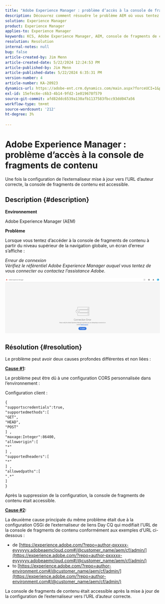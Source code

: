 ```yaml
---
title: "Adobe Experience Manager : problème d’accès à la console de fragments de contenu"
description: Découvrez comment résoudre le problème AEM où vous tentez d’accéder à la console Fragments de contenu à partir du niveau supérieur de la navigation globale.
solution: Experience Manager
product: Experience Manager
applies-to: Experience Manager
keywords: KCS, Adobe Experience Manager, AEM, console de fragments de contenu, accès, dépannage
resolution: Resolution
internal-notes: null
bug: false
article-created-by: Jim Menn
article-created-date: 5/22/2024 12:24:53 PM
article-published-by: Jim Menn
article-published-date: 5/22/2024 6:35:31 PM
version-number: 4
article-number: KA-20923
dynamics-url: https://adobe-ent.crm.dynamics.com/main.aspx?forceUCI=1&pagetype=entityrecord&etn=knowledgearticle&id=205c3344-3618-ef11-9f8a-6045bd006268
exl-id: 15efec6e-c6b3-4b14-9fd2-1e019678f579
source-git-commit: afd82ddc6539a130afb1137583fbcc93dd047a56
workflow-type: tm+mt
source-wordcount: '212'
ht-degree: 3%

---
```


# Adobe Experience Manager : problème d’accès à la console de fragments de contenu


Une fois la configuration de l’externaliseur mise à jour vers l’URL d’auteur correcte, la console de fragments de contenu est accessible.

## Description {#description}


<b>Environnement</b>

Adobe Experience Manager (AEM)

<b>Problème</b>

Lorsque vous tentez d’accéder à la console de fragments de contenu à partir du niveau supérieur de la navigation globale, un écran d’erreur s’affiche :

*Erreur de connexion
<br>Vérifiez le référentiel Adobe Experience Manager auquel vous tentez de vous connecter ou contactez l’assistance Adobe.*



![](assets/___225c3344-3618-ef11-9f8a-6045bd006268___.png)


## Résolution {#resolution}


Le problème peut avoir deux causes profondes différentes et non liées :

<b><u>Cause #1</u>:</b>

Le problème peut être dû à une configuration CORS personnalisée dans l’environnement :

Configuration client :




```
{
"supportscredentials":true,
"supportedmethods":[ 
"GET",
"HEAD",
"POST"
] ,
"maxage:Integer":86400,
"alloworigin":[ 
"*"
] ,
"supportedheaders":[ 
"*"
] ,
"allowedpaths":[ 
".*"
] 
}
```




Après la suppression de la configuration, la console de fragments de contenu était accessible.



<b><u>Cause #2</u>:</b>

La deuxième cause principale du même problème était due à la configuration OSGi de l’externaliseur de liens Day CQ qui modifiait l’URL de la console de fragments de contenu conformément aux exemples d’URL ci-dessous :

- de [https://experience.adobe.com/?repo=author-pxxxxx-eyyyyyy.adobeaemcloud.com#/@customer_name/aem/cf/admin/](https://experience.adobe.com/?repo=author-pxxxxx-eyyyyyy.adobeaemcloud.com#/@customer_name/aem/cf/admin/)
- to [https://experience.adobe.com/?repo=author-environment.com#/@customer_name/aem/cf/admin/](https://experience.adobe.com/?repo=author-environment.com#/@customer_name/aem/cf/admin/)


La console de fragments de contenu était accessible après la mise à jour de la configuration de l’externaliseur vers l’URL d’auteur correcte.
